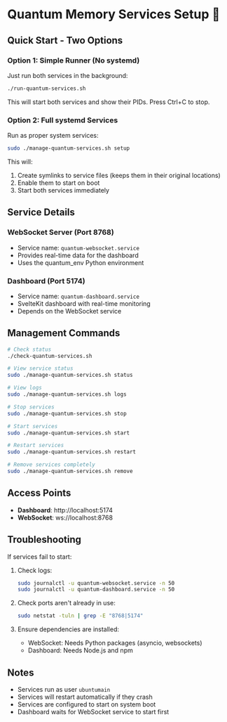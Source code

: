 # Quantum Memory Services Setup 🚀

## Quick Start - Two Options

### Option 1: Simple Runner (No systemd)
Just run both services in the background:

```bash
./run-quantum-services.sh
```

This will start both services and show their PIDs. Press Ctrl+C to stop.

### Option 2: Full systemd Services
Run as proper system services:

```bash
sudo ./manage-quantum-services.sh setup
```

This will:
1. Create symlinks to service files (keeps them in their original locations)
2. Enable them to start on boot
3. Start both services immediately

## Service Details

### WebSocket Server (Port 8768)
- Service name: `quantum-websocket.service`
- Provides real-time data for the dashboard
- Uses the quantum_env Python environment

### Dashboard (Port 5174)
- Service name: `quantum-dashboard.service`
- SvelteKit dashboard with real-time monitoring
- Depends on the WebSocket service

## Management Commands

```bash
# Check status
./check-quantum-services.sh

# View service status
sudo ./manage-quantum-services.sh status

# View logs
sudo ./manage-quantum-services.sh logs

# Stop services
sudo ./manage-quantum-services.sh stop

# Start services
sudo ./manage-quantum-services.sh start

# Restart services
sudo ./manage-quantum-services.sh restart

# Remove services completely
sudo ./manage-quantum-services.sh remove
```

## Access Points

- **Dashboard**: http://localhost:5174
- **WebSocket**: ws://localhost:8768

## Troubleshooting

If services fail to start:

1. Check logs:
   ```bash
   sudo journalctl -u quantum-websocket.service -n 50
   sudo journalctl -u quantum-dashboard.service -n 50
   ```

2. Check ports aren't already in use:
   ```bash
   sudo netstat -tuln | grep -E "8768|5174"
   ```

3. Ensure dependencies are installed:
   - WebSocket: Needs Python packages (asyncio, websockets)
   - Dashboard: Needs Node.js and npm

## Notes

- Services run as user `ubuntumain`
- Services will restart automatically if they crash
- Services are configured to start on system boot
- Dashboard waits for WebSocket service to start first